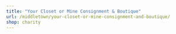 ```yaml
---
title: "Your Closet or Mine Consignment & Boutique"
url: /middletown/your-closet-or-mine-consignment-and-boutique/
shop: charity
---
```

